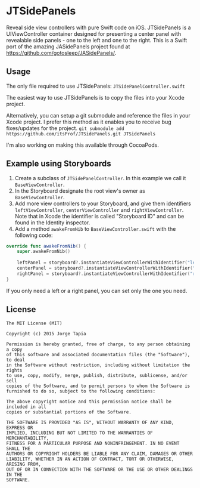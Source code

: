 # JTSidePanels
Reveal side view controllers with pure Swift code on iOS. JTSidePanels is a UIViewController container designed for presenting a center panel with revealable side panels - one to the left and one to the right. This is a Swift port of the amazing JASidePanels project found at https://github.com/gotosleep/JASidePanels/.

Usage
---

The only file required to use JTSidePanels: ` JTSidePanelController.swift `

The easiest way to use JTSidePanels is to copy the files into your Xcode project.

Alternatively, you can setup a git submodule and reference the files in your Xcode project. I prefer this method as it enables you to receive bug fixes/updates for the project.
` git submodule add https://github.com/itsProf/JTSidePanels.git JTSidePanels `

I'm also working on making this available through CocoaPods.

Example using Storyboards
---

1. Create a subclass of `JTSidePanelController`. In this example we call it `BaseViewController`.
2. In the Storyboard designate the root view's owner as `BaseViewController`.
3. Add more view controllers to your Storyboard, and give them identifiers `leftViewController`, `centerViewController` and `rightViewController`. Note that in Xcode the identifier is called "Storyboard ID" and can be found in the Identity inspector.
5. Add a method `awakeFromNib` to `BaseViewController.swift` with the following code:

```swift
override func awakeFromNib() {
    super.awakeFromNib()
    
    leftPanel = storyboard?.instantiateViewControllerWithIdentifier("leftViewController")
    centerPanel = storyboard?.instantiateViewControllerWithIdentifier("centerViewController")
    rightPanel = storyboard?.instantiateViewControllerWithIdentifier("rightViewController")
}
```

If you only need a left or a right panel, you can set only the one you need.

License
---

``` 
The MIT License (MIT)

Copyright (c) 2015 Jorge Tapia

Permission is hereby granted, free of charge, to any person obtaining a copy
of this software and associated documentation files (the "Software"), to deal
in the Software without restriction, including without limitation the rights
to use, copy, modify, merge, publish, distribute, sublicense, and/or sell
copies of the Software, and to permit persons to whom the Software is
furnished to do so, subject to the following conditions:

The above copyright notice and this permission notice shall be included in all
copies or substantial portions of the Software.

THE SOFTWARE IS PROVIDED "AS IS", WITHOUT WARRANTY OF ANY KIND, EXPRESS OR
IMPLIED, INCLUDING BUT NOT LIMITED TO THE WARRANTIES OF MERCHANTABILITY,
FITNESS FOR A PARTICULAR PURPOSE AND NONINFRINGEMENT. IN NO EVENT SHALL THE
AUTHORS OR COPYRIGHT HOLDERS BE LIABLE FOR ANY CLAIM, DAMAGES OR OTHER
LIABILITY, WHETHER IN AN ACTION OF CONTRACT, TORT OR OTHERWISE, ARISING FROM,
OUT OF OR IN CONNECTION WITH THE SOFTWARE OR THE USE OR OTHER DEALINGS IN THE
SOFTWARE.
```
